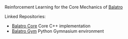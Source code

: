 Reinforcement Learning for the Core Mechanics of [Balatro](https://www.playbalatro.com/)

Linked Repositories:
- [Balatro Core](https://github.com/lunathanael/balatro) Core C++ implementation
- [Balatro Gym](https://github.com/lunathanael/balatro-gym) Python Gymnasium environment
